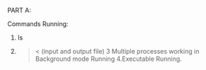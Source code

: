 PART A:

Commands Running:
1. ls
2. > < (input and output file)
3 Multiple processes working in Background mode Running
4.Executable Running.
